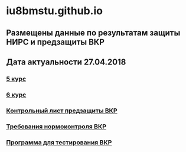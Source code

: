 # iu8bmstu.github.io
## Размещены данные по результатам защиты НИРС и предзащиты ВКР
## Дата актуальности 27.04.2018
### [5 курс](https://github.com/iu8bmstu/iu8bmstu.github.io/blob/master/%D0%9D%D0%98%D0%A0%D0%A1_2018_5_%D0%BA%D1%83%D1%80%D1%81.pdf)
### [6 курс](https://github.com/iu8bmstu/iu8bmstu.github.io/blob/master/%D0%9D%D0%98%D0%A0%D0%A1_2018_6_%D0%BA%D1%83%D1%80%D1%81.pdf)
### [Контрольный лист предзащиты ВКР](https://github.com/iu8bmstu/iu8bmstu.github.io/blob/master/%D0%9A%D0%BE%D0%BD%D1%82%D1%80%D0%BE%D0%BB%D1%8C%D0%BD%D1%8B%D0%B9%20%D0%BB%D0%B8%D1%81%D1%82%20%D0%BF%D1%80%D0%B5%D0%B4%D0%B7%D0%B0%D1%89%D0%B8%D1%82%D1%8B%20%D0%92%D0%9A%D0%A0_2018.pdf)
### [Требования нормоконтроля ВКР](https://github.com/iu8bmstu/iu8bmstu.github.io/raw/master/TestVkr.exe)
### [Программа для тестирования ВКР](https://github.com/iu8bmstu/iu8bmstu.github.io/raw/master/TestVkr.exe)